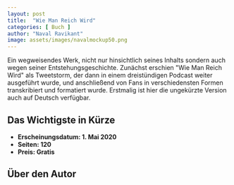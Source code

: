 ```yaml
---
layout: post
title:  "Wie Man Reich Wird"
categories: [ Buch ]
author: "Naval Ravikant"
image: assets/images/navalmockup50.png
---
```



Ein wegweisendes Werk, nicht nur hinsichtlich seines Inhalts sondern auch wegen seiner Entstehungsgeschichte. Zunächst erschien "Wie Man Reich Wird" als Tweetstorm, der dann in einem dreistündigen Podcast weiter ausgeführt wurde, und anschließend von Fans in verschiedensten Formen transkribiert und formatiert wurde. Erstmalig ist hier die ungekürzte Version auch auf Deutsch verfügbar.

## Das Wichtigste in Kürze

- **Erscheinungsdatum: 1. Mai 2020**
- **Seiten: 120**
- **Preis: Gratis**

## Über den Autor


